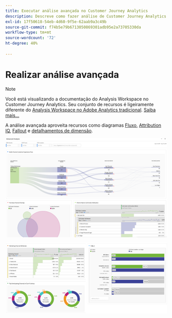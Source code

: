 ```yaml
---
title: Executar análise avançada no Customer Journey Analytics
description: Descreve como fazer análise de Customer Journey Analytics avançada no Workspace.
exl-id: 17f50618-54eb-4d60-9f5e-62aab9a3c49b
source-git-commit: f74b5e79b6713050869301adb95e2a73705330da
workflow-type: tm+mt
source-wordcount: '72'
ht-degree: 40%

---
```


# Realizar análise avançada

>[!NOTE]
>
>Você está visualizando a documentação do Analysis Workspace no Customer Journey Analytics. Seu conjunto de recursos é ligeiramente diferente do [Analysis Workspace no Adobe Analytics tradicional](https://experienceleague.adobe.com/docs/analytics/analyze/analysis-workspace/home.html). [Saiba mais...](/help/getting-started/cja-aa.md)

A análise avançada aproveita recursos como diagramas [Fluxo](/help/analysis-workspace/visualizations/c-flow/flow.md), [Attribution IQ](/help/analysis-workspace/attribution/overview.md), [Fallout](/help/analysis-workspace/visualizations/fallout/fallout-flow.md) e [detalhamentos de dimensão](/help/components/dimensions/t-breakdown-fa.md).

![Captura de tela 1 do Workspace](assets/cja-adv-analysis1.png)

![Captura de tela 2 do Workspace](assets/cja-adv-analysis2.png)
